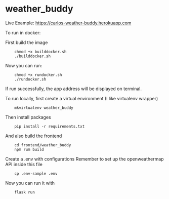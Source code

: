 # weather_buddy

Live Example:
https://carlos-weather-buddy.herokuapp.com

To run in docker:

First build the image
```
    chmod +x builddocker.sh
    ./builddocker.sh
```

Now you can run:
```
    chmod +x rundocker.sh
    ./rundocker.sh
```
If run successfully, the app address will be displayed on terminal.

To run locally, first create a virtual environment 
(I like virtualenv wrapper)
```
    mkvirtualenv weather_buddy
```

Then install packages
```
    pip install -r requirements.txt
```

And also build the frontend

```
    cd frontend/weather_buddy
    npm rum build
```

Create a .env with configurations
Remember to set up the openweathermap API inside this file
```
    cp .env-sample .env
```

Now you can run it with 
```
    flask run
```
    

